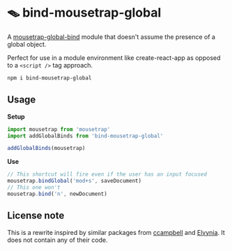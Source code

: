 # 🪤 bind-mousetrap-global

A [mousetrap-global-bind](https://github.com/Elvynia/mousetrap-global-bind/blob/master/mousetrap-global-bind.js) module that doesn't assume the presence of a global object.

Perfect for use in a module environment like create-react-app as opposed to a `<script />` tag approach.


```bash
npm i bind-mousetrap-global
```

## Usage

**Setup**

```js
import mousetrap from 'mousetrap'
import addGlobalBinds from 'bind-mousetrap-global'

addGlobalBinds(mousetrap)
```

**Use**

```js
// This shortcut will fire even if the user has an input focused
mousetrap.bindGlobal('mod+s', saveDocument)
// This one won't
mousetrap.bind('n', newDocument)
```

## License note

This is a rewrite inspired by similar packages from [ccampbell](https://github.com/ccampbell/mousetrap/tree/master/plugins/global-bind) and [Elvynia](https://github.com/Elvynia/mousetrap-global-bind). It does not contain any of their code.
